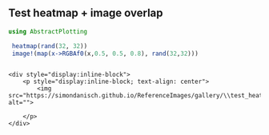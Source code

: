 ## Test heatmap + image overlap

```julia
using AbstractPlotting

 heatmap(rand(32, 32))
 image!(map(x->RGBAf0(x,0.5, 0.5, 0.8), rand(32,32)))


```
```@raw html

<div style="display:inline-block">
    <p style="display:inline-block; text-align: center">
        <img src="https://simondanisch.github.io/ReferenceImages/gallery/\\test_heatmap___image_overlap\\media\\image.jpg" alt="">

    </p>
</div>

```

